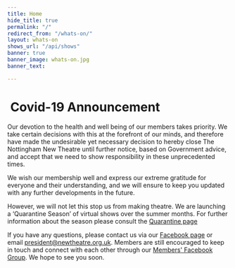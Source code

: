 ```yaml
---
title: Home
hide_title: true
permalink: "/"
redirect_from: "/whats-on/"
layout: whats-on
shows_url: "/api/shows"
banner: true
banner_image: whats-on.jpg
banner_text: 

---
```

<div class="alert alert-danger">
<h1><i class="fa fa-fw fa-info-circle"></i> Covid-19 Announcement</h1>
<p>Our devotion to the health and well being of our members takes priority. We take certain decisions with this at the forefront of our minds, and therefore have made the undesirable yet necessary decision to hereby close The Nottingham New Theatre until further notice, based on Government advice, and accept that we need to show responsibility in these unprecedented times.</p>
<p>We wish our membership well and express our extreme gratitude for everyone and their understanding, and we will ensure to keep you updated with any further developments in the future.</p>  
<p>However, we will not let this stop us from making theatre. We are launching a ‘Quarantine Season’ of virtual shows over the summer months. For further information about the season please consult the <a href="[https://newtheatre.org.uk/](https://newtheatre.org.uk/quarantine "https://newtheatre.org.uk/")" target="_blank" class="alert-link">Quarantine page</a> </p>  
<p>If you have any questions, please contact us via our <a href="https://facebook.com/{{ site.facebook }}" target="_blank" class="alert-link">Facebook page</a> or email <a href="mailto:president@newtheatre.org.uk" class="alert-link">president@newtheatre.org.uk</a>. Members are still encouraged to keep in touch and connect with each other through our <a href="https://www.facebook.com/groups/NNTmembers2019/" target="_blank" class="alert-link">Members' Facebook Group</a>. We hope to see you soon.</p>  
</div>